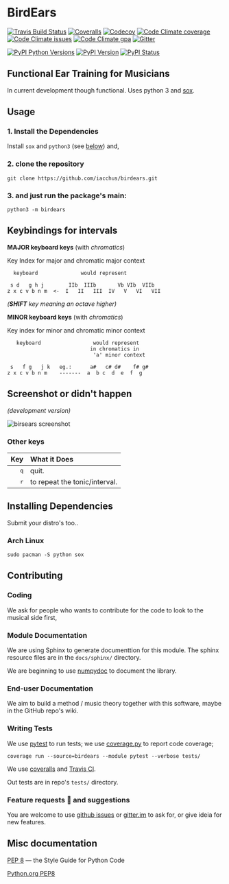 # BirdEars

[![Travis Build Status](https://img.shields.io/travis/iacchus/birdears.svg?label=build)](https://travis-ci.org/iacchus/birdears)
[![Coveralls](https://img.shields.io/coveralls/iacchus/birdears.svg?label=Coveralls)](https://coveralls.io/github/iacchus/birdears)
[![Codecov](https://img.shields.io/codecov/c/github/iacchus/birdears.svg?label=Codecov)](https://codecov.io/gh/iacchus/birdears)
[![Code Climate coverage](https://img.shields.io/codeclimate/coverage/github/iacchus/birdears.svg?label=Codeclimate)](https://codeclimate.com/github/iacchus/birdears)
[![Code Climate issues](https://img.shields.io/codeclimate/issues/github/iacchus/birdears.svg?label=issues)](https://codeclimate.com/github/iacchus/birdears/issues)
[![Code Climate gpa](https://img.shields.io/codeclimate/github/iacchus/birdears.svg?label=GPA)]()
[![Gitter](https://img.shields.io/gitter/room/birdears/Lobby.svg)](https://gitter.im/birdears/Lobby)

[![PyPI Python Versions](https://img.shields.io/pypi/pyversions/birdears.svg)](https://pypi.python.org/pypi/birdears)
[![PyPI Version](https://img.shields.io/pypi/v/birdears.svg)](https://pypi.python.org/pypi/birdears)
[![PyPI Status](https://img.shields.io/pypi/status/birdears.svg?label=PyPI+Status)](https://pypi.python.org/pypi/birdears)

## Functional Ear Training for Musicians

In current development though functional. Uses python 3 and [sox](http://sox.sourceforge.net/).

## Usage

### 1. Install the Dependencies

Install `sox` and `python3` (see [below](https://github.com/iacchus/birdears#installing--dependencies)) and,

### 2. clone the repository

```
git clone https://github.com/iacchus/birdears.git
```

### 3. and just run the package's __main__:

```
python3 -m birdears
```

## Keybindings for intervals

**MAJOR keyboard keys** (with *chromatics*)

Key Index for major and chromatic major context


```
  keyboard              would represent

 s d   g h j        IIb  IIIb       Vb VIb  VIIb
z x c v b n m  <-  I   II   III  IV   V   VI   VII
```

*(**SHIFT** key meaning an octave higher)*

**MINOR keyboard keys** (with *chromatics*)

Key index for minor and chromatic minor context

```
   keyboard                 would represent
                           in chromatics in
                            'a' minor context

 s   f g   j k   eg.:      a#   c# d#    f# g#
z x c v b n m    -------  a  b c  d  e  f  g
```

## Screenshot or didn't happen

*(development version)*

![birsears screenshot](https://i.imgur.com/PSZCL2a.png)

### Other keys

| Key          | What it Does                  |
|         ---: | :---                          |
| <kbd>q</kbd> | quit.                         |
| <kbd>r</kbd> | to repeat the tonic/interval. |

## Installing  Dependencies

Submit your distro's too..

### Arch Linux

```
sudo pacman -S python sox
```

## Contributing

### Coding

We ask for people who wants to contribute for the code to look to the musical side first,

### Module Documentation

We are using Sphinx to generate documenttion for this module. The sphinx resource
files are in the `docs/sphinx/` directory.

We are beginning to use [numpydoc](https://github.com/numpy/numpy/blob/master/doc/HOWTO_DOCUMENT.rst.txt)
to document the library.

### End-user Documentation

We aim to build a method / music theory together with this software, maybe in the
GitHub repo's wiki.

### Writing Tests

We use [pytest](https://docs.pytest.org/en/latest/) to run tests; we use [coverage.py](https://coverage.readthedocs.io) to report code coverage;

```
coverage run --source=birdears --module pytest --verbose tests/
```

We use [coveralls](https://coveralls.io/github/iacchus/birdears) and [Travis CI](https://travis-ci.org/iacchus/birdears).

Out tests are in repo's `tests/` directory.

### Feature requests :gift: and suggestions

You are welcome to use [github issues](https://github.com/iacchus/birdears/issues) or [gitter.im](https://gitter.im/birdears/Lobby) to ask for, or give ideia for new features.

## Misc documentation

[PEP 8](https://pep8.org) — the Style Guide for Python Code

[Python.org PEP8](https://www.python.org/dev/peps/pep-0008/)
